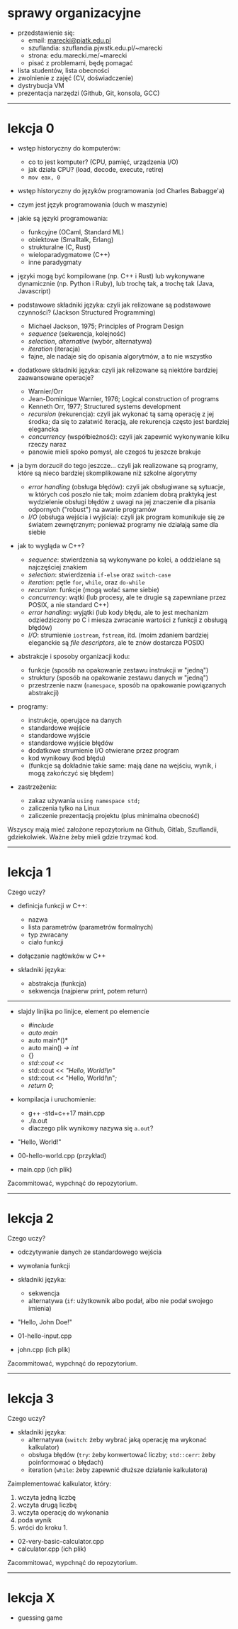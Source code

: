 # sprawy organizacyjne

- przedstawienie się:
    - email: marecki@pjatk.edu.pl
    - szuflandia: szuflandia.pjwstk.edu.pl/~marecki
    - strona: edu.marecki.me/~marecki
    - pisać z problemami, będę pomagać
- lista studentów, lista obecności
- zwolnienie z zajęć (CV, doświadczenie)
- dystrybucja VM
- prezentacja narzędzi (Github, Git, konsola, GCC)

--------------------------------------------------------------------------------

# lekcja 0

- wstęp historyczny do komputerów:
    - co to jest komputer? (CPU, pamięć, urządzenia I/O)
    - jak działa CPU? (load, decode, execute, retire)
    - `mov eax, 0`

- wstęp historyczny do języków programowania (od Charles Babagge'a)
- czym jest język programowania (duch w maszynie)
- jakie są języki programowania:
    - funkcyjne (OCaml, Standard ML)
    - obiektowe (Smalltalk, Erlang)
    - strukturalne (C, Rust)
    - wieloparadygmatowe (C++)
    - inne paradygmaty
- języki mogą być kompilowane (np. C++ i Rust) lub
  wykonywane dynamicznie (np. Python i Ruby), lub trochę tak, a
  trochę tak (Java, Javascript)

- podstawowe składniki języka: czyli jak relizowane są podstawowe czynności?
  (Jackson Structured Programming)
    - Michael Jackson, 1975; Principles of Program Design
    - *sequence* (sekwencja, kolejność)
    - *selection*, *alternative* (wybór, alternatywa)
    - *iteration* (iteracja)
    - fajne, ale nadaje się do opisania algorytmów, a to nie wszystko

- dodatkowe składniki języka: czyli jak relizowane są niektóre bardziej
  zaawansowane operacje?
    - Warnier/Orr
    - Jean-Dominique Warnier, 1976; Logical construction of programs
    - Kenneth Orr, 1977; Structured systems development
    - *recursion* (rekurencja): czyli jak wykonać tą samą operację z jej środka;
      da się to załatwić iteracją, ale rekurencja często jest bardziej elegancka
    - *concurrency* (współbieżność): czyli jak zapewnić wykonywanie kilku rzeczy
      naraz
    - panowie mieli spoko pomysł, ale czegoś tu jeszcze brakuje

- ja bym dorzucił do tego jeszcze... czyli jak realizowane są programy, które są
  nieco bardziej skomplikowane niż szkolne algorytmy
    - *error handling* (obsługa błędów): czyli jak obsługiwane są sytuacje, w
      których coś poszło nie tak; moim zdaniem dobrą praktyką jest wydzielenie
      obsługi błędów z uwagi na jej znaczenie dla pisania odpornych ("robust")
      na awarie programów
    - *I/O* (obsługa wejścia i wyjścia): czyli jak program komunikuje się ze
      światem zewnętrznym; ponieważ programy nie działają same dla siebie

- jak to wygląda w C++?
    - *sequence*: stwierdzenia są wykonywane po kolei, a oddzielane są
      najczęściej znakiem
    - *selection*: stwierdzenia `if-else` oraz `switch-case`
    - *iteration*: pętle `for`, `while`, oraz `do-while`
    - *recursion*: funkcje (mogą wołać same siebie)
    - *concurrency*: wątki (lub procesy, ale te drugie są zapewniane przez
      POSIX, a nie standard C++)
    - *error handling*: wyjątki (lub kody błędu, ale to jest mechanizm
      odziedziczony po C i miesza zwracanie wartości z funkcji z obsługą
      błędów)
    - *I/O*: strumienie `iostream`, `fstream`, itd. (moim zdaniem bardziej
      eleganckie są *file descriptors*, ale te znów dostarcza POSIX)

- abstrakcje i sposoby organizacji kodu:
    - funkcje (sposób na opakowanie zestawu instrukcji w "jedną")
    - struktury (sposób na opakowanie zestawu danych w "jedną")
    - przestrzenie nazw (`namespace`, sposób na opakowanie powiązanych
      abstrakcji)

- programy:
    - instrukcje, operujące na danych
    - standardowe wejście
    - standardowe wyjście
    - standardowe wyjście błędów
    - dodatkowe strumienie I/O otwierane przez program
    - kod wynikowy (kod błędu)
    - (funkcje są dokładnie takie same: mają dane na wejściu, wynik, i mogą
      zakończyć się błędem)

- zastrzeżenia:
    - zakaz używania `using namespace std;`
    - zaliczenia tylko na Linux
    - zaliczenie prezentacją projektu (plus minimalna obecność)

Wszyscy mają mieć założone repozytorium na Github, Gitlab, Szuflandii,
gdziekolwiek. Ważne żeby mieli gdzie trzymać kod.

--------------------------------------------------------------------------------

# lekcja 1

Czego uczy?

- definicja funkcji w C++:
    - nazwa
    - lista parametrów (parametrów formalnych)
    - typ zwracany
    - ciało funkcji
- dołączanie nagłówków w C++

- składniki języka:
    - abstrakcja (funkcja)
    - sekwencja (najpierw print, potem return)

------------------------------------------------------------

- slajdy linijka po linijce, element po elemencie
    - *#include <iostream>*
    - *auto main*
    - auto main*()*
    - auto main() *-> int*
    - {}
    - *std::cout <<*
    - std::cout << *"Hello, World!\n"*
    - std::cout << "Hello, World!\n"*;*
    - *return 0*;

- kompilacja i uruchomienie:
    - g++ -std=c++17 main.cpp
    - ./a.out
    - dlaczego plik wynikowy nazywa się `a.out`?

- "Hello, World!"
- 00-hello-world.cpp (przykład)
- main.cpp (ich plik)

Zacommitować, wypchnąć do repozytorium.

--------------------------------------------------------------------------------

# lekcja 2

Czego uczy?

- odczytywanie danych ze standardowego wejścia
- wywołania funkcji

- składniki języka:
    - sekwencja
    - alternatywa (`if`: użytkownik albo podał, albo nie podał swojego imienia)

- "Hello, John Doe!"
- 01-hello-input.cpp
- john.cpp (ich plik)

Zacommitować, wypchnąć do repozytorium.

--------------------------------------------------------------------------------

# lekcja 3

Czego uczy?

- składniki języka:
    - alternatywa (`switch`: żeby wybrać jaką operację ma wykonać kalkulator)
    - obsługa błędów (`try`: żeby konwertować liczby; `std::cerr`: żeby
      poinformować o błędach)
    - iteration (`while`: żeby zapewnić dłuższe działanie kalkulatora)

Zaimplementować kalkulator, który:

1. wczyta jedną liczbę
2. wczyta drugą liczbę
3. wczyta operację do wykonania
4. poda wynik
5. wróci do kroku 1.

- 02-very-basic-calculator.cpp
- calculator.cpp (ich plik)

Zacommitować, wypchnąć do repozytorium.

--------------------------------------------------------------------------------

# lekcja X

- guessing game
